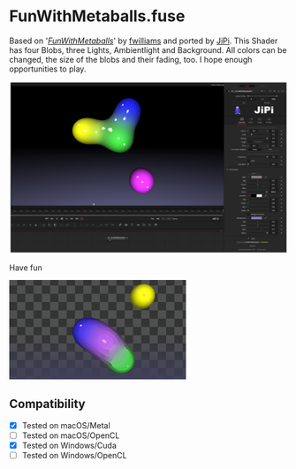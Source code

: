 FunWithMetaballs.fuse
================

Based on '_[FunWithMetaballs](https://www.shadertoy.com/view/MlyXWV)_' by [fwilliams](https://www.shadertoy.com/user/fwilliams) and ported by [JiPi](../Profiles/JiPi.md). This Shader has four Blobs, three Lights, Ambientlight and Background. All colors can be changed, the size of the blobs and their fading, too. I hope enough opportunities to play.

[![FunWithMetaballs](FunWithMetaballs.png)](FunWithMetaballs.fuse)


Have fun

[![FunWithMetaballs](FunWithMetaballs.gif)](FunWithMetaballs.fuse)

## Compatibility
- [x] Tested on macOS/Metal
- [ ] Tested on macOS/OpenCL
- [x] Tested on Windows/Cuda
- [ ] Tested on Windows/OpenCL
